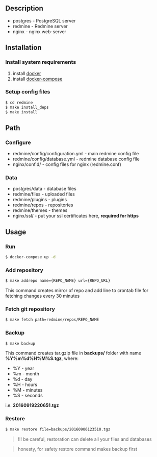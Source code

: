 ## Description

* postgres - PostgreSQL server
* redmine - Redmine server
* nginx - nginx web-server

## Installation

### Install system requirements
1. install [docker](https://docs.docker.com/engine/installation/)
2. install [docker-compose](https://docs.docker.com/compose/install/)

### Setup config files
```bash
$ cd redmine
$ make install_deps
$ make install
```

## Path

### Configure
- redmine/config/configuration.yml - main redmine config file
- redmine/config/database.yml - redmine database config file
- nginx/conf.d/ - config files for nginx (redmine.conf)

### Data
- postgres/data - database files
- redmine/files - uploaded files
- redmine/plugins - plugins
- redmine/repos - repositories
- redmine/themes - themes
- nginx/ssl/ - put your ssl certificates here, **required for https**

## Usage

### Run
```bash
$ docker-compose up -d
```

### Add repository
```bash
$ make addrepo name={REPO_NAME} url={REPO_URL}
```
This command creates mirror of repo and add line to crontab file for fetching changes every 30 minutes

### Fetch git repository
```bash
$ make fetch path=redmine/repos/REPO_NAME
```

### Backup
```bash
$ make backup
```
This command creates tar.gzip file in **backups/** folder with name **%Y%m%d%H%M%S.tgz**, where:

* %Y - year
* %m - month
* %d - day
* %H - hours
* %M - minutes
* %S - seconds

i.e. **20160919220651.tgz**

### Restore
```bash
$ make restore file=backups/20160906123510.tgz
```
> !!! be careful, restoration can delete all your files and databases

> honesty, for safety restore command makes backup first
